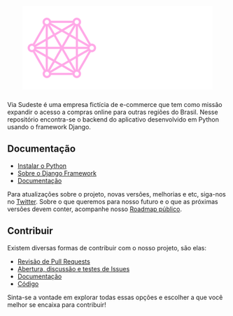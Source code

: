 <h1 align="center">
  <picture>
    <img alt="Via Sudeste Logo" src="resources/viasudeste-logo-branco.png">
  </picture>
</h1>

Via Sudeste é uma empresa fictícia de e-commerce que tem como missão 
expandir o acesso a compras online para outras regiões do Brasil. 
Nesse repositório encontra-se o backend do aplicativo desenvolvido em Python usando o framework Django.

## Documentação

* [Instalar o Python](https://python.org.br/instalacao-windows/)
* [Sobre o Django Framework](https://www.djangoproject.com/)
* [Documentação](www.google.com)

Para atualizações sobre o projeto, novas versões, melhorias e etc, siga-nos no [Twitter](www.twitter.com).
Sobre o que queremos para nosso futuro e o que as próximas versões devem conter, acompanhe nosso [Roadmap público](http://localhost:8000/roadmap/).

## Contribuir

Existem diversas formas de contribuir com o nosso projeto, são elas:

* [Revisão de Pull Requests](www.google.com)
* [Abertura, discussão e testes de Issues](www.google.com)
* [Documentação](http://localhost:8000/)
* [Código](http://localhost:8000/contributing/)

Sinta-se a vontade em explorar todas essas opções e escolher a que você melhor se encaixa para contribuir!
